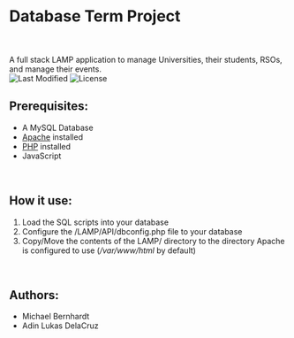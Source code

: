 # Database Term Project<br /><br />

A full stack LAMP application to manage Universities, their students, RSOs, and manage their events.<br />
<img src="https://img.shields.io/neomagic100/last-modified/Database_Term_Project" alt="Last Modified">
<img src="https://img.shields.io/github/license/neomagic100/Database_Term_Project" alt="License"><br />

<h2>Prerequisites:</h2>
<ul>
    <li>A MySQL Database</li>
    <li><a href="https://httpd.apache.org/">Apache</a> installed</li>
    <li><a href="https://www.php.net/">PHP</a> installed</li>
    <li>JavaScript</li>
</ul>
<br />

<h2>How it use:</h2>
<ol>
    <li> Load the SQL scripts into your database</li>
    <li> Configure the /LAMP/API/dbconfig.php file to your database</li>
    <li> Copy/Move the contents of the LAMP/ directory to the directory Apache is configured to use (<i>/var/www/html</i> by default)</li>
</ol>
<br />
<h2>Authors:</h2> 
<ul>
    <li>Michael Bernhardt</li>
    <li>Adin Lukas DelaCruz</li>
</ul>

